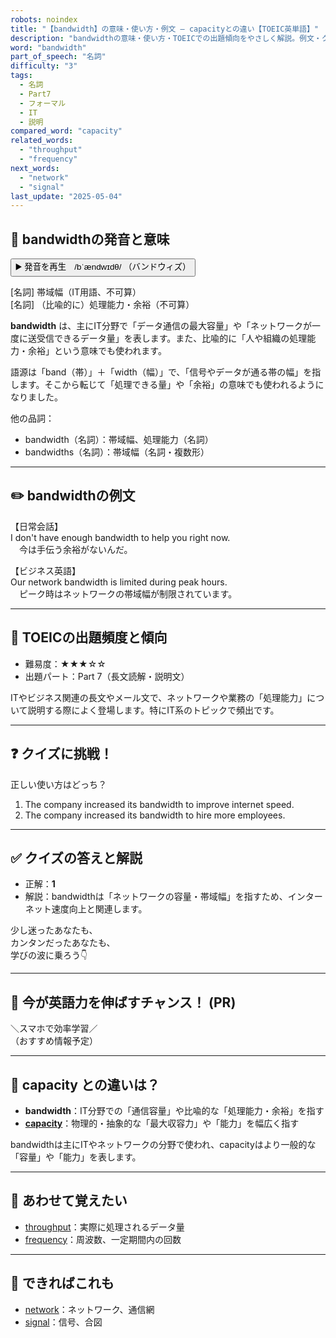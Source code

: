 ```yaml
---
robots: noindex
title: "【bandwidth】の意味・使い方・例文 ― capacityとの違い【TOEIC英単語】"
description: "bandwidthの意味・使い方・TOEICでの出題傾向をやさしく解説。例文・クイズ付きでcapacityとの違いもわかりやすく学べます。"
word: "bandwidth"
part_of_speech: "名詞"
difficulty: "3"
tags:
  - 名詞
  - Part7
  - フォーマル
  - IT
  - 説明
compared_word: "capacity"
related_words:
  - "throughput"
  - "frequency"
next_words:
  - "network"
  - "signal"
last_update: "2025-05-04"
---
```


## 🔰 bandwidthの発音と意味

<button class="play-audio" onclick="playTTS('bandwidth')">
  <span class="play-audio-main">
    ▶️ 発音を再生　/bˈændwɪdθ/
  </span>
  <span class="play-audio-sub">
    （バンドウィズ）
  </span>
</button>

[名詞] 帯域幅（IT用語、不可算）  
[名詞] （比喩的に）処理能力・余裕（不可算）

**bandwidth** は、主にIT分野で「データ通信の最大容量」や「ネットワークが一度に送受信できるデータ量」を表します。また、比喩的に「人や組織の処理能力・余裕」という意味でも使われます。

語源は「band（帯）」＋「width（幅）」で、「信号やデータが通る帯の幅」を指します。そこから転じて「処理できる量」や「余裕」の意味でも使われるようになりました。

他の品詞：  
- bandwidth（名詞）：帯域幅、処理能力（名詞）
- bandwidths（名詞）：帯域幅（名詞・複数形）

---

## ✏️ bandwidthの例文

【日常会話】  
I don't have enough bandwidth to help you right now.  
　今は手伝う余裕がないんだ。

【ビジネス英語】  
Our network bandwidth is limited during peak hours.  
　ピーク時はネットワークの帯域幅が制限されています。

---

## 🎯 TOEICの出題頻度と傾向

- 難易度：★★★☆☆
- 出題パート：Part 7（長文読解・説明文）

ITやビジネス関連の長文やメール文で、ネットワークや業務の「処理能力」について説明する際によく登場します。特にIT系のトピックで頻出です。

---

## ❓ クイズに挑戦！

正しい使い方はどっち？

1. The company increased its bandwidth to improve internet speed.  
2. The company increased its bandwidth to hire more employees.

---

## ✅ クイズの答えと解説

- 正解：**1**
- 解説：bandwidthは「ネットワークの容量・帯域幅」を指すため、インターネット速度向上と関連します。

少し迷ったあなたも、  
カンタンだったあなたも、  
学びの波に乗ろう👇️

---

## 🚀 今が英語力を伸ばすチャンス！ (PR)

<div class="info-center">
＼スマホで効率学習／<br>  
（おすすめ情報予定）
</div>

---

## 🤔  capacity との違いは？

- **bandwidth**：IT分野での「通信容量」や比喩的な「処理能力・余裕」を指す
- **[capacity](/capacity)**：物理的・抽象的な「最大収容力」や「能力」を幅広く指す

bandwidthは主にITやネットワークの分野で使われ、capacityはより一般的な「容量」や「能力」を表します。

---

## 🧩 あわせて覚えたい

- [throughput](/throughput)：実際に処理されるデータ量
- [frequency](/frequency)：周波数、一定期間内の回数

---

## 📖 できればこれも

- [network](/network)：ネットワーク、通信網
- [signal](/signal)：信号、合図

<!-- cvid: aid01_bid05 -->
